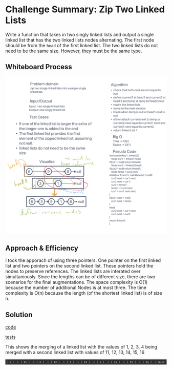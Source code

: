 # Challenge Summary: Zip Two Linked Lists

Write a function that takes in two singly linked lists and output a single linked list that has the two linked lists nodes alternating. The first node should be from the `head` of the first linked list. The two linked lists do not need to be the same size. However, they must be the same type.

## Whiteboard Process

![whiteboard](images/zippertwosinglylinkedlists.png)

## Approach & Efficiency

I took the apporach of using three pointers. One pointer on the first linked list and two pointers on the second linked list. These pointers hold the nodes to preserve references. The linked lists are interated over simultaniously. Since the lengths can be of different size, there are two scenarios for the final augmentations. The space complexity is O(1) because the number of additional Nodes is at most three. The time complexity is O(n) because the length (of the shortest linked list) is of size n.

## Solution

[code](../linkedlist/LinkedListChallenges.java)

[tests](../../../../test/java/codechallenges/linkedlist/LinkedListChallengesTest.java)

This shows the merging of a linked list with the values of 1, 2, 3, 4 being merged with a second linked list with values of 11, 12, 13, 14, 15, 16

![whiteboard](images/zippersolution.png)
